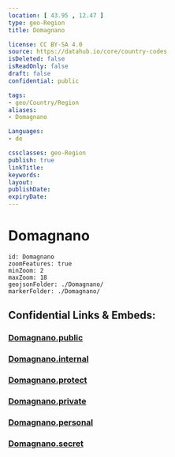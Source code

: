 ```yaml
---
location: [ 43.95 , 12.47 ] 
type: geo-Region
title: Domagnano

license: CC BY-SA 4.0
source: https://datahub.io/core/country-codes
isDeleted: false
isReadOnly: false
draft: false
confidential: public

tags:
- geo/Country/Region
aliases:
- Domagnano

Languages:
- de

cssclasses: geo-Region
publish: true
linkTitle: 
keywords: 
layout: 
publishDate: 
expiryDate: 
---
```


# Domagnano

```leaflet
id: Domagnano
zoomFeatures: true 
minZoom: 2 
maxZoom: 18
geojsonFolder: ./Domagnano/
markerFolder: ./Domagnano/
```


## Confidential Links & Embeds: 

### [Domagnano.public](/_public/\Earth\Continent\Europe\Europe~South\San_Marino\Castelli~San_MarinoDomagnano.public.md) 

### [Domagnano.internal](/_internal/\Earth\Continent\Europe\Europe~South\San_Marino\Castelli~San_MarinoDomagnano.internal.md) 

### [Domagnano.protect](/_protect/\Earth\Continent\Europe\Europe~South\San_Marino\Castelli~San_MarinoDomagnano.protect.md) 

### [Domagnano.private](/_private/\Earth\Continent\Europe\Europe~South\San_Marino\Castelli~San_MarinoDomagnano.private.md) 

### [Domagnano.personal](/_personal/\Earth\Continent\Europe\Europe~South\San_Marino\Castelli~San_MarinoDomagnano.personal.md) 

### [Domagnano.secret](/_secret/\Earth\Continent\Europe\Europe~South\San_Marino\Castelli~San_MarinoDomagnano.secret.md)

